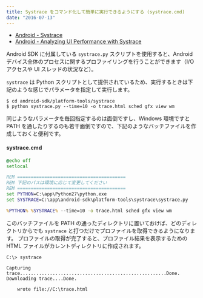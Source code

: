 ```yaml
---
title: Systrace をコマンド化して簡単に実行できるようにする (systrace.cmd)
date: "2016-07-13"
---
```


- [Android - Systrace](https://developer.android.com/studio/profile/systrace-commandline.html)
- [Android - Analyzing UI Performance with Systrace](https://developer.android.com/studio/profile/systrace.html)

Android SDK に付属している `systrace.py` スクリプトを使用すると、Android デバイス全体のプロセスに関するプロファイリングを行うことができます（I/O アクセスや UI スレッドの状況など）。

`systrace` は Python スクリプトとして提供されているため、実行するときは下記のような感じでパラメータを指定して実行します。

```
$ cd android-sdk/platform-tools/systrace
$ python systrace.py --time=10 -o trace.html sched gfx view wm
```

同じようなパラメータを毎回指定するのは面倒ですし、Windows 環境ですと PATH を通したりするのも若干面倒ですので、下記のようなバッチファイルを作成しておくと便利です。

#### systrace.cmd

```bat
@echo off
setlocal

REM ========================================
REM 下記のパスは環境に応じて変更してください
REM ========================================
set PYTHON=C:\app\Python27\python.exe
set SYSTRACE=C:\app\android-sdk\platform-tools\systrace\systrace.py

%PYTHON% %SYSTRACE% --time=10 -o trace.html sched gfx view wm
```

このバッチファイルを PATH の通ったディレクトリに置いておけば、どのディレクトリからでも `systrace` と打つだけでプロファイルを取得できるようになります。
プロファイルの取得が完了すると、プロファイル結果を表示するための HTML ファイルがカレントディレクトリに作成されます。

```
C:\> systrace

Capturing trace......................................................Done.
Downloading trace....Done.

    wrote file://C:\trace.html
```


